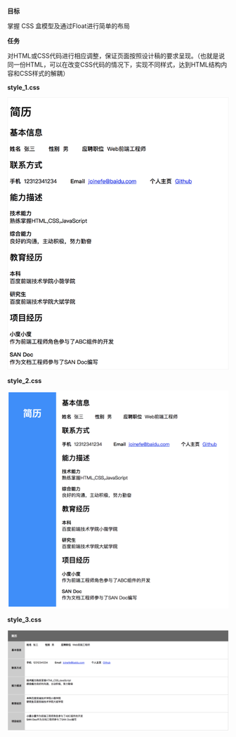 **目标**

掌握 CSS 盒模型及通过Float进行简单的布局

**任务**

对HTML或CSS代码进行相应调整，保证页面按照设计稿的要求呈现。（也就是说同一份HTML，可以在改变CSS代码的情况下，实现不同样式，达到HTML结构内容和CSS样式的解耦）

**style_1.css**

![](images/resume1.png)

**style_2.css**

![](images/resume2.png)

**style_3.css**

![](images/resume3.png)
